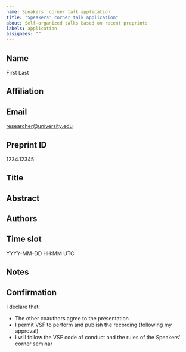 ```yaml
---
name: Speakers' corner talk application
title: "Speakers' corner talk application"
about: Self-organized talks based on recent preprints
labels: application
assignees: ""
---
```


<!-- please provide your information below. Do not remove or change the formatting -->

## Name

First Last

<!-- your full name -->

## Affiliation

<!-- Your current affiliation -->

## Email

researcher@university.edu

<!-- your institutional email. We use it to share the meeting passcode and the video recording link. -->

## Preprint ID

1234.12345

<!-- arxiv.org preprint ID -->

## Title

<!-- The presentation title; leave blank if the same as of the preprint -->

## Abstract

<!-- The abstract; leave blank if the same as on arxiv -->

## Authors

<!-- Author list; fetched automatically from arXiv -->

## Time slot

YYYY-MM-DD HH:MM UTC

<!-- At least two weeks ahead take care to provide the UTC time -->

## Notes

<!-- Any additional remarks -->

## Confirmation

I declare that:

- The other coauthors agree to the presentation
- I permit VSF to perform and publish the recording (following my approval)
- I will follow the VSF code of conduct and the rules of the Speakers' corner seminar


<!-- all are required -->

